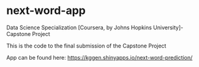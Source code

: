 # next-word-app
Data Science Specialization [Coursera, by Johns Hopkins University]- Capstonе Project

This is the code to the final submission of the Capstone Project

App can be found here: https://kggen.shinyapps.io/next-word-prediction/

